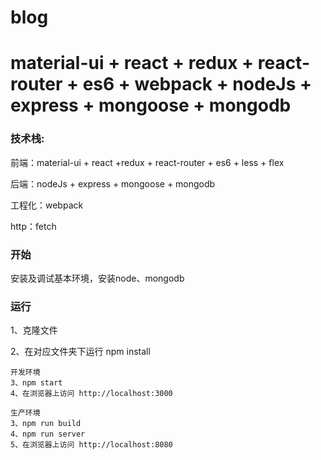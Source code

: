 # blog

# material-ui + react + redux + react-router + es6 + webpack + nodeJs + express + mongoose + mongodb 



### 技术栈:

前端：material-ui + react +redux + react-router + es6 + less + flex

后端：nodeJs + express + mongoose + mongodb

工程化：webpack

http：fetch

### 开始

安装及调试基本环境，安装node、mongodb

### 运行

1、克隆文件

2、在对应文件夹下运行 npm install

	开发环境
	3、npm start
	4、在浏览器上访问 http://localhost:3000

	生产环境
	3、npm run build
	4、npm run server	
	5、在浏览器上访问 http://localhost:8080
	
